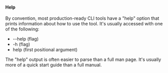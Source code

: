 <h4>Help</h4>
By convention, most production-ready CLI tools have a "help" option that prints information about how to use the tool. It's usually accessed with one of the following:

<ul>
  <li>--help (flag)</li>
    
  <li> -h (flag)</li>
  <li> help (first positional argument)</li>
</ul>

The "help" output is often easier to parse than a full man page. It's usually more of a quick start guide than a full manual.
